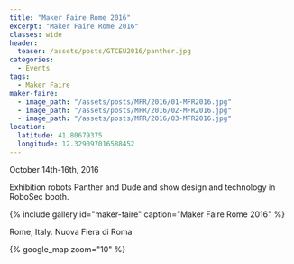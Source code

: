 ```yaml
---
title: "Maker Faire Rome 2016"
excerpt: "Maker Faire Rome 2016"
classes: wide
header:
  teaser: /assets/posts/GTCEU2016/panther.jpg
categories:
  - Events
tags:
  - Maker Faire
maker-faire:
  - image_path: "/assets/posts/MFR/2016/01-MFR2016.jpg"
  - image_path: "/assets/posts/MFR/2016/02-MFR2016.jpg"
  - image_path: "/assets/posts/MFR/2016/03-MFR2016.jpg"
location:
  latitude: 41.80679375
  longitude: 12.329097016588452
---
```


October 14th-16th, 2016

Exhibition robots Panther and Dude and show design and technology in RoboSec booth.

{% include gallery id="maker-faire" caption="Maker Faire Rome 2016" %}

Rome, Italy. Nuova Fiera di Roma

{% google_map zoom="10" %}